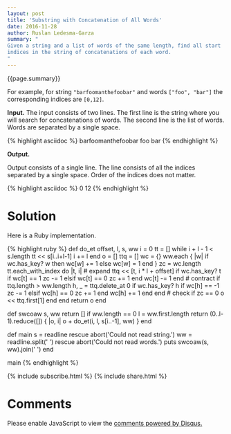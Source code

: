 ```yaml
---
layout: post
title: 'Substring with Concatenation of All Words'
date: 2016-11-28
author: Ruslan Ledesma-Garza
summary: "
Given a string and a list of words of the same length, find all start
indices in the string of concatenations of each word.
"
---
```


{{page.summary}}

For example, for string `"barfoomanthefoobar"` and words `["foo",
"bar"]` the corresponding indices are `[0,12]`.

**Input.**
The input consists of two lines.
The first line is the string where you will search for concatenations
of words.
The second line is the list of words.
Words are separated by a single space.

{% highlight asciidoc %}
barfoomanthefoobar
foo bar
{% endhighlight %}

**Output.**

Output consists of a single line.
The line consists of all the indices separated by a single space.
Order of the indices does not matter.

{% highlight asciidoc %}
0 12
{% endhighlight %}

# Solution

Here is a Ruby implementation.

{% highlight ruby %}
def do_et offset, l, s, ww
  i = 0
  tt = []
  while i + l - 1 < s.length
    tt << s[i..i+l-1]
    i += l
  end
  o = []
  ttq = []
  wc = {}
  ww.each { |w| if wc.has_key? w then wc[w] += 1 else wc[w] = 1 end }
  zc = wc.length
  tt.each_with_index do |t, i|
    # expand
    ttq << [t, i * l + offset]
    if wc.has_key? t
      if wc[t] == 1
        zc -= 1
      elsif wc[t] == 0
        zc += 1
      end
      wc[t] -= 1
    end
    # contract
    if ttq.length > ww.length
      h, _ = ttq.delete_at 0
      if wc.has_key? h
        if wc[h] == -1
          zc -= 1
        elsif wc[h] == 0
          zc += 1
        end
        wc[h] += 1
      end
    end
    # check
    if zc == 0
      o << ttq.first[1]
    end
  end
  return o
end

def swcoaw s, ww
  return [] if ww.length == 0
  l = ww.first.length
  return (0..l-1).reduce([]) { |o, i| o + do_et(i, l, s[i..-1], ww) }
end

def main
  s = readline rescue abort('Could not read string.')
  ww = readline.split(' ') rescue abort('Could not read words.')
  puts swcoaw(s, ww).join(' ')
end

main
{% endhighlight %}


{% include subscribe.html %}
{% include share.html %}

# Comments

<div id="disqus_thread"></div>
<script>
    /**
     *  RECOMMENDED CONFIGURATION VARIABLES: EDIT AND UNCOMMENT THE SECTION BELOW TO INSERT DYNAMIC VALUES FROM YOUR PLATFORM OR CMS.
     *  LEARN WHY DEFINING THESE VARIABLES IS IMPORTANT: https://disqus.com/admin/universalcode/#configuration-variables
     */
    var disqus_config = function () {
        this.page.url = 'http://ruslanledesma.com/2016/11/28/substring-with-concatenation-of-all-words.html';  // Replace PAGE_URL with your page's canonical URL variable
        this.page.identifier = '2016-11-28-substring-with-concatenation-of-all-words'; // Replace PAGE_IDENTIFIER with your page's unique identifier variable
    };
    (function() {  // DON'T EDIT BELOW THIS LINE
        var d = document, s = d.createElement('script');

        s.src = '//definecode.disqus.com/embed.js';

        s.setAttribute('data-timestamp', +new Date());
        (d.head || d.body).appendChild(s);
    })();
</script>
<noscript>Please enable JavaScript to view the <a
        href="https://disqus.com/?ref_noscript"
        rel="nofollow">comments powered by Disqus.</a></noscript>
